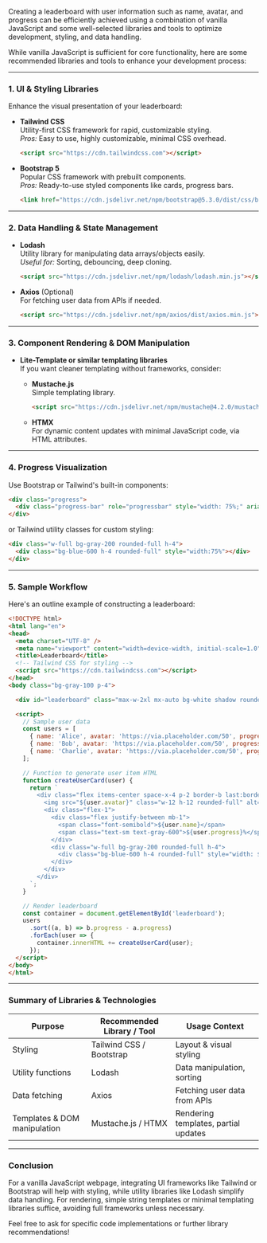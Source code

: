 Creating a leaderboard with user information such as name, avatar, and progress can be efficiently achieved using a combination of vanilla JavaScript and some well-selected libraries and tools to optimize development, styling, and data handling.

While vanilla JavaScript is sufficient for core functionality, here are some recommended libraries and tools to enhance your development process:

---

### 1. **UI & Styling Libraries**
Enhance the visual presentation of your leaderboard:

- **Tailwind CSS**  
  Utility-first CSS framework for rapid, customizable styling.  
  *Pros:* Easy to use, highly customizable, minimal CSS overhead.  

  ```html
  <script src="https://cdn.tailwindcss.com"></script>
  ```

- **Bootstrap 5**  
  Popular CSS framework with prebuilt components.  
  *Pros:* Ready-to-use styled components like cards, progress bars.  

  ```html
  <link href="https://cdn.jsdelivr.net/npm/bootstrap@5.3.0/dist/css/bootstrap.min.css" rel="stylesheet">
  ```

---

### 2. **Data Handling & State Management**

- **Lodash**  
  Utility library for manipulating data arrays/objects easily.  
  *Useful for:* Sorting, debouncing, deep cloning.  

  ```html
  <script src="https://cdn.jsdelivr.net/npm/lodash/lodash.min.js"></script>
  ```

- **Axios** (Optional)  
  For fetching user data from APIs if needed.  
  ```html
  <script src="https://cdn.jsdelivr.net/npm/axios/dist/axios.min.js"></script>
  ```

---

### 3. **Component Rendering & DOM Manipulation**

- **Lite-Template or similar templating libraries**  
  If you want cleaner templating without frameworks, consider:

  - **Mustache.js**  
    Simple templating library.  
    ```html
    <script src="https://cdn.jsdelivr.net/npm/mustache@4.2.0/mustache.min.js"></script>
    ```

  - **HTMX**  
    For dynamic content updates with minimal JavaScript code, via HTML attributes.

---

### 4. **Progress Visualization**

Use Bootstrap or Tailwind's built-in components:

```html
<div class="progress">
  <div class="progress-bar" role="progressbar" style="width: 75%;" aria-valuenow="75" aria-valuemin="0" aria-valuemax="100">75%</div>
</div>
```

or Tailwind utility classes for custom styling:

```html
<div class="w-full bg-gray-200 rounded-full h-4">
  <div class="bg-blue-600 h-4 rounded-full" style="width:75%"></div>
</div>
```

---

### 5. **Sample Workflow**

Here's an outline example of constructing a leaderboard:

```html
<!DOCTYPE html>
<html lang="en">
<head>
  <meta charset="UTF-8" />
  <meta name="viewport" content="width=device-width, initial-scale=1.0" />
  <title>Leaderboard</title>
  <!-- Tailwind CSS for styling -->
  <script src="https://cdn.tailwindcss.com"></script>
</head>
<body class="bg-gray-100 p-4">

  <div id="leaderboard" class="max-w-2xl mx-auto bg-white shadow rounded p-4 space-y-4"></div>

  <script>
    // Sample user data
    const users = [
      { name: 'Alice', avatar: 'https://via.placeholder.com/50', progress: 80 },
      { name: 'Bob', avatar: 'https://via.placeholder.com/50', progress: 60 },
      { name: 'Charlie', avatar: 'https://via.placeholder.com/50', progress: 45 },
    ];

    // Function to generate user item HTML
    function createUserCard(user) {
      return `
        <div class="flex items-center space-x-4 p-2 border-b last:border-0">
          <img src="${user.avatar}" class="w-12 h-12 rounded-full" alt="${user.name}" />
          <div class="flex-1">
            <div class="flex justify-between mb-1">
              <span class="font-semibold">${user.name}</span>
              <span class="text-sm text-gray-600">${user.progress}%</span>
            </div>
            <div class="w-full bg-gray-200 rounded-full h-4">
              <div class="bg-blue-600 h-4 rounded-full" style="width: ${user.progress}%;"></div>
            </div>
          </div>
        </div>
      `;
    }

    // Render leaderboard
    const container = document.getElementById('leaderboard');
    users
      .sort((a, b) => b.progress - a.progress)
      .forEach(user => {
        container.innerHTML += createUserCard(user);
      });
  </script>
</body>
</html>
```

---

### **Summary of Libraries & Technologies**

| Purpose                        | Recommended Library / Tool             | Usage Context                                             |
|--------------------------------|----------------------------------------|-----------------------------------------------------------|
| Styling                        | Tailwind CSS / Bootstrap               | Layout & visual styling                                   |
| Utility functions              | Lodash                                | Data manipulation, sorting                                |
| Data fetching                  | Axios                                 | Fetching user data from APIs                             |
| Templates & DOM manipulation   | Mustache.js / HTMX                   | Rendering templates, partial updates                     |

---

### **Conclusion**

For a vanilla JavaScript webpage, integrating UI frameworks like Tailwind or Bootstrap will help with styling, while utility libraries like Lodash simplify data handling. For rendering, simple string templates or minimal templating libraries suffice, avoiding full frameworks unless necessary.

Feel free to ask for specific code implementations or further library recommendations!